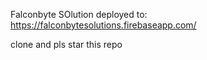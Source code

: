 Falconbyte SOlution deployed to: https://falconbytesolutions.firebaseapp.com/

clone  and pls star this repo
